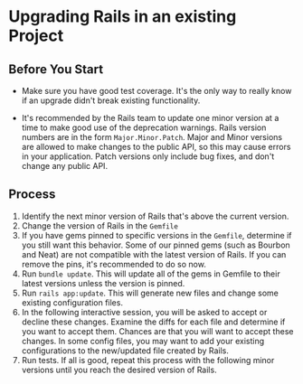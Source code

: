 # Upgrading Rails in an existing Project

## Before You Start

- Make sure you have good test coverage. It's the only way to really know if an upgrade didn't break existing functionality.

- It's recommended by the Rails team to update one minor version at a time to make good use of the deprecation warnings. Rails version numbers are in the form `Major.Minor.Patch`. Major and Minor versions are allowed to make changes to the public API, so this may cause errors in your application. Patch versions only include bug fixes, and don't change any public API.

## Process

1. Identify the next minor version of Rails that's above the current version.
2. Change the version of Rails in the `Gemfile`
3. If you have gems pinned to specific versions in the `Gemfile`, determine if you still want this behavior. Some of our pinned gems (such as Bourbon and Neat) are not compatible with the latest version of Rails. If you can remove the pins, it's recommended to do so now.
4. Run `bundle update`. This will update all of the gems in Gemfile to their latest versions unless the version is pinned.
5. Run `rails app:update`. This will generate new files and change some existing configuration files.
6. In the following interactive session, you will be asked to accept or decline these changes. Examine the diffs for each file and determine if you want to accept them. Chances are that you will want to accept these changes. In some config files, you may want to add your existing configurations to the new/updated file created by Rails.
7. Run tests. If all is good, repeat this process with the following minor versions until you reach the desired version of Rails.
